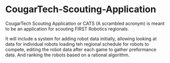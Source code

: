 CougarTech-Scouting-Application
===============================

CougarTech Scouting Application or CATS (A scrambled acronym) 
is meant to be an application for scouting FIRST Robotics regionals.

It will include a system for adding robot data initially, allowing looking at data for individual robots
loading teh regional schedule for robots to compete, editing the robot data after each game to gather preformance data.
And ranking the robots based on a rational algorithm.
